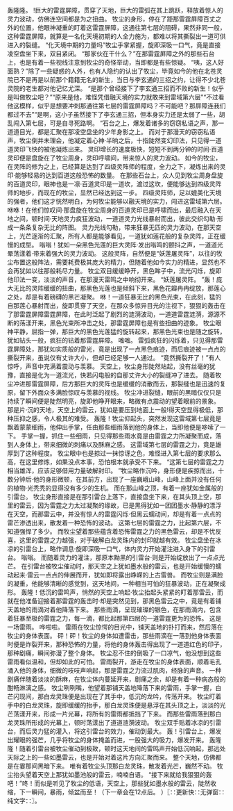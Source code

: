 轰隆隆。
!巨大的雷霆屏障，贯穿了天地，巨大的雷弧在其上跳跃，释放着惊人的灵力波动，仿佛连空间都是为之扭曲。
牧尘的身形，停在了距那雷霆屏障百丈之外的位置，他眼神凝重的盯着这雷霆屏障，这通往第七层的阻碍，果然非同一般，这种雷霆屏障，就算是一名化天境初期的人全力施为，都难以将其撕裂出一道可供进入的裂缝。
“化天境中期的力量吗”牧尘手掌紧握，旋即深吸一口气，竟是直接凌空盘坐下来，双目紧闭。
“那家伙在干什么？”在那雷霆屏障之外的那些石台上，也是有着一些视线注意到牧尘的奇怪举动，当即都是有些惊疑。
“咦，这人好面熟？”除了一些疑惑的人外，也有人隐约的认出了牧尘，毕竟如今的他在北苍灵院已不是再是以前那个籍籍无名的新生，当日与李玄通的三招之约，让得不少北苍灵院的老生都对他记忆尤深。
“是那个曾经接下了李玄通三招而不败的新生！似乎是叫做牧尘吧？”“原来是他，难怪凭借融天境的实力就敢来到雷域第六层”“不过看他这模样，似乎是想要冲刺那通往第七层的雷霆屏障吗？不可能吧？那屏障连我们都过不去”“是啊，这小子虽然接下了李玄通三招，但本身实力还是太弱了一些，胡乱闯入第七层，可是自寻死路啊。
”石台之上，爆发着诸多的窃窃私语之声，那一道道目光，都是汇聚在那凌空盘坐的少年身影之上。
而对于那漫天的窃窃私语声，牧尘倒并未理会，他凝定着心神·半晌之后，十指陡然变幻印法，只见得一道道灵印飞快的被他凝炼出来。
灵印增长的速度极快，短短不到两分钟的时间·百道灵印便是盘旋在了牧尘周身，灵印呼啸间，带来惊人的灵力波动。
如今的牧尘，在灵阵的修为之上，已经算是达到了四级灵阵师的程度，全力之下，凝炼出来的灵印·能够轻易的达到百道这般恐怖的数量。
在那些石台上，众人见到牧尘周身盘旋的百道灵印，眼神也是一凛·百道灵印是一道坎，渡过这坎，便能够达到四级灵阵师的地步，而现在的牧尘，显然已经达到这一步。
四级灵阵师，足以媲美化天境的强者，他们这才恍然明白，为何牧尘能够以融天境的实力，闯进这雷域第六层。
咻咻！在他们惊叹间·那盘旋在牧尘周身的百道灵印已是呼啸而出，最后融入在天地之间，顿时间·天地灵力疯狂波动，一道道灵力光线暴射而出，彼此交织勾勒·形成一条条复杂无比的阵图。
灵力光线勾勒，带来狂暴无匹的灵力波动，在那天空上，光芒逐渐的汇聚，所有人都是能够看见，一道犹如莲花般的复杂灵阵，正在缓慢的成型。
嗡嗡！犹如一朵黑色光莲的巨大灵阵·发出嗡鸣的颤抖之声，一道道光晕荡漾着·带来着强大的灵力波动。
这般灵阵，自然便是“妖莲屠灵阵”，以往的牧尘布置这般阵法，需要耗费极其庞大的精力，但随着他如今实力的精进，显然也不会再犹如以往那般耗尽力量。
牧尘双目缓缓睁开，黑色眸子中，流光闪烁，旋即他印法一变，淡淡的声音，在那漫天雷鸣之中响彻开来。
“妖莲屠灵阵。
”轰！庞大无比的灵阵缓缓的扭曲，那黑色光莲也是倾斜下来，黑色花瓣冉冉绽放，那莲心之处，却是有着磅礴的黑芒凝聚。
咻！一道狂暴无比的黑色光束，在此刻，猛的自那莲心暴射而出，旋即贯穿了天空，在那众多惊异目光的注视下，狠狠的轰击在了那雷霆屏障雷霆屏障，在此时泛起了剧烈的涟漪波动，一道道雷霆涟漪，源源不断的荡漾开来，黑色光束所冲击之处，那雷霆屏障也是有些扭曲的迹象。
牧尘眼神平静，屈指一弹，那巨大的黑色光莲猛的旋转起来，那黑色光束也是随之旋转，犹如钻头一般，疯狂的钻着那雷霆屏障。
嗤嗤。
雷弧疯狂的闪烁着，只见得那雷霆屏障处，那犹如实质般的雷光，竟是出现了一点黑色痕迹，而后痕迹被一点点的撕裂开来，虽说仅有丈许大小，但却已经足够一人通过。
“竟然撕裂开了！”有人惊呼，声音中充满着震动与羡慕。
天空上，牧尘身形陡然站起，没有丝毫的犹豫，直接是化为一道流光，快若闪电般的自那丈许大小的裂缝冲了进去。
随着牧尘冲进那雷霆屏障，后方那巨大的灵阵也是缓缓的消散而去，那裂缝也是迅速的复原，留下外面众多满脸惊叹与羡慕的视线。
牧尘冲进裂缝，眼前的黑暗仅仅只是持续了瞬间便是陡然明亮，旋即他睁开眼来，略微有点震动的望着眼前的景象。
那是片·沉的天地，天空上的雷云，犹如是要压到地面上一般!得天空显得极低，那种压抑之感，令人极其的难受。
轰隆！牧尘仰起头，突然发现这雷域第七层竟是飘着蒙蒙细雨，他伸出手掌，任由那些细雨落到他的身体上，当即他便是哆嗦了一下。
手掌一握，抓住一些细雨，只见得那些雨水竟是由雷霆之力所凝聚而成，落到人身体上，带来细微的刺痛以及酥麻之感。
这雷域第七层的雷霆之力，竟是雄厚到了这种程度。
牧尘眼中也是掠过一抹惊讶之色，难怪进入第七层的要求那么高，在这里修炼，如果没点本事，恐怕根本就承受不下来。
“这第七层的雷霆之力相当雄浑，应该足够借用力量破解封印。
”牧尘略作沉吟，身形便是疾掠而出，十数分钟后·他的身形微顿，在其前方，出现了一座巍峨山峰，山峰上面并没有任何的植物·光秃秃的显得没有多少的生机。
而在那山峰之顶，有着一座犹如金属般的引雷台。
牧尘身形直接是在那引雷台上落下，直接盘坐下来，在其头顶上空，那里的雷云，因为雷霆之力太过凝聚的缘故，已是黑得犹如一团团墨水·静静的漂浮在天空，而那雷云中，并没有惊人的雷霆闪烁·但黑云蠕动间，却是有着一点点的雷芒渗透出来，散发着一种恐怖的波动。
这第七层的雷霆之力，比起第六层，不知道强悍了多少。
而牧尘望着那些蕴含着恐怖雷霆之力的黑色雷云，却是不忧反喜，这里的雷霆之力越强，对于破解白龙灵珠内的封印就越有效。
牧尘盘坐在冰凉的引雷台上，略作调息·旋即深吸一口气，体内灵力开始灌注进入身下的引雷台。
嗡嗡。
而随着灵力的灌注，那原本黝黑的引雷台·则是开始绽放出了一点点光芒。
在引雷台被牧尘催动时，那天空之上犹如墨水般的雷云，也是开始缓慢的蠕动起来·雷云一点点的伸展而开，犹如即将露出峥嵘的上古雷兽。
而牧尘则是满脸的凝重，他能够清晰的感觉到，这天地间，一种相当可怕的狂暴波动，正在凝聚成形。
轰隆！低沉的雷鸣声，悄然的天空上响起·牧尘抬起头紧紧的盯着那雷云，而就在他准备迎接着那雷霆的轰击时·却是突然见到，那黑色雷云之中，竟是有着铺天盖地的雨滴对着他降落下来。
那些雨滴，呈现璀璨的银色，在那雨滴内，包含着狂暴至极的雷霆之力，每一滴，都比起那第四层的一道雷霆更为的恐怖。
这是一场雷雨。
哗啦啦。
雷雨在牧尘惊愕的目光中，铺天盖地的扑打而来，然后落在牧尘的身体表面。
砰！砰！牧尘的身体如遭雷击，那些雨滴在一落到他身体表面时便是炸裂开来，那种恐怖的力量，将他的身体轰击得出现了一道道红色的印子，那种剧痛，瞬间弥漫了整个身体。
牧尘忍不住的倒吸了一口凉气，他没想到这些雷雨看似温和，但却如此的可怕。
雷雨裂开，游走在牧尘的身体表面，顺着毛孔涌入他的身体，细微的吱吱声响起，那是雷霆之力流过肌肉，经脉的声音。
一种剧痛伴随着淡淡的酥麻，在牧尘体内蔓延开来，剧痛之余，却是有着一种病态般的酣畅淋漓之感。
牧尘咧咧嘴，他望着那铺天盖地降落下来的雷雨，手掌一握，白芒闪现间，那白龙灵珠便是出现在了其手中，低沉的龙吟，传荡开来。
牧尘盯着手中的白龙灵珠，旋即缓缓的抬手，那白龙灵珠便是悬浮在其头顶之上，淡淡的光芒荡漾开来，形成一片光幕，将所有的雷雨都抵挡了下来。
而那些雷雨落到那白龙灵珠所形成的光幕上，顿时荡漾出了道道涟漪波动。
牧尘双手贴着冰凉的引雷台，而后灵力猛的灌入，将这引雷台的效力，催动到最大。
轰！引雷台上，爆发出耀眼的强芒，几乎将牧尘的身体掩盖而进，一股强大的吸力，爆发开来。
轰隆隆！随着引雷台被牧尘催动到极致，顿时这天地间的雷鸣声开始低沉响起，那远处天际之上的一些如墨雷云，也是开始对着这片方向汇聚而来。
整个天地，仿佛都是在霎那间黑暗下来。
唯有着牧尘头顶那白龙灵珠，散发着光芒，巍然不动。
牧尘抬头望着天空上那犹如墨池般的雷云，喃喃自语。
“接下来就给我狠狠的轰吧！”咚！而似是听见了牧尘的低语，天空上，那些犹如墨水般的雷云，陡然收缩，下一瞬间，暴雨，倾盆而至！（下一章会在12点后。
）〖∷更新快∷无弹窗∷纯文字∷〗。
